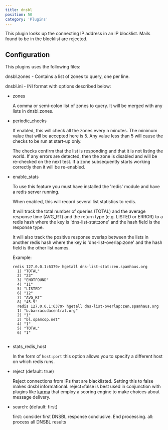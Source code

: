 ```yaml
---
title: dnsbl
position: 50
category: 'Plugins'
---
```


This plugin looks up the connecting IP address in an IP blocklist. Mails
found to be in the blocklist are rejected.

Configuration
-------------

This plugins uses the following files:

dnsbl.zones - Contains a list of zones to query, one per line.

dnsbl.ini - INI format with options described below:

* zones

    A comma or semi-colon list of zones to query.  It will be merged with
    any lists in dnsbl.zones.

* periodic\_checks

    If enabled, this will check all the zones every n minutes.
    The minimum value that will be accepted here is 5.  Any value less
    than 5 will cause the checks to be run at start-up only.

    The checks confirm that the list is responding and that it is not
    listing the world.  If any errors are detected, then the zone is
    disabled and will be re-checked on the next test.  If a zone
    subsequently starts working correctly then it will be re-enabled.

* enable\_stats

    To use this feature you must have installed the 'redis' module and
    have a redis server running.

    When enabled, this will record several list statistics to redis.

    It will track the total number of queries (TOTAL) and the average
    response time (AVG\_RT) and the return type (e.g. LISTED or ERROR)
    to a redis hash where the key is 'dns-list-stat:zone' and the hash
    field is the response type.

    It will also track the positive response overlap between the lists
    in another redis hash where the key is 'dns-list-overlap:zone' and
    the hash field is the other list names.

    Example:
    <pre><code>redis 127.0.0.1:6379> hgetall dns-list-stat:zen.spamhaus.org
    1) "TOTAL"
    2) "23"
    3) "ENOTFOUND"
    4) "11"
    5) "LISTED"
    6) "12"
    7) "AVG_RT"
    8) "45.5"
    redis 127.0.0.1:6379> hgetall dns-list-overlap:zen.spamhaus.org
    1) "b.barracudacentral.org"
    2) "1"
    3) "bl.spamcop.net"
    4) "1"
    5) "TOTAL"
    6) "1"
    </code></pre>

* stats\_redis\_host

    In the form of `host:port` this option allows you to specify a different
    host on which redis runs.

* reject (default: true)

    Reject connections from IPs that are blacklisted. Setting this to false
    makes dnsbl informational. reject=false is best used in conjunction with
    plugins like [karma](/plugins/karma) that employ a scoring
    engine to make choices about message delivery.

* search: (default: first)

    first: consider first DNSBL response conclusive. End processing.
    all:   process all DNSBL results


